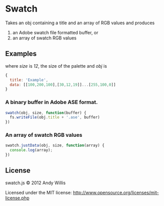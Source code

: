 # Swatch

Takes an obj containing a title and an array of RGB values and produces

1. an Adobe swatch file formatted buffer, or
2. an array of swatch RGB values

## Examples

where *size* is *12*, the size of the palette
and *obj* is

```javascript
{
  title: 'Example',
  data: [[100,200,100],[30,12,19]]...[255,100,0]]
}
```

### A binary buffer in Adobe ASE format.

```javascript
swatch(obj, size, function(buffer) {
  fs.writeFile(obj.title + '.ase', buffer)
})
```

### An array of swatch RGB values

```javascript
swatch.justData(obj, size, function(array) {
  console.log(array);
})
```

## License
swatch.js &copy; 2012 Andy Willis

Licensed under the MIT license: http://www.opensource.org/licenses/mit-license.php